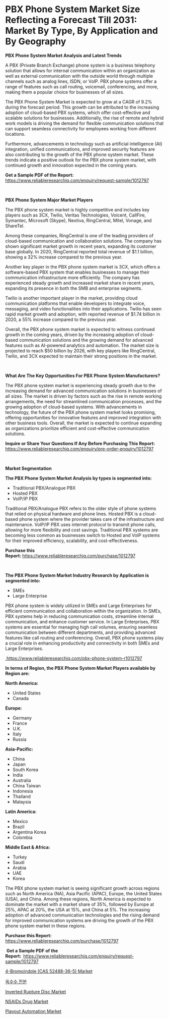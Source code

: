 <p><h1>PBX Phone System Market Size Reflecting a Forecast Till 2031: Market By Type, By Application and By Geography</h1></p><p><strong>PBX Phone System Market Analysis and Latest Trends</strong></p>
<p><p>A PBX (Private Branch Exchange) phone system is a business telephony solution that allows for internal communication within an organization as well as external communication with the outside world through multiple channels such as analog lines, ISDN, or VoIP. PBX phone systems offer a range of features such as call routing, voicemail, conferencing, and more, making them a popular choice for businesses of all sizes.</p><p>The PBX Phone System Market is expected to grow at a CAGR of 9.2% during the forecast period. This growth can be attributed to the increasing adoption of cloud-based PBX systems, which offer cost-effective and scalable solutions for businesses. Additionally, the rise of remote and hybrid work models is driving the demand for flexible communication solutions that can support seamless connectivity for employees working from different locations.</p><p>Furthermore, advancements in technology such as artificial intelligence (AI) integration, unified communications, and improved security features are also contributing to the growth of the PBX phone system market. These trends indicate a positive outlook for the PBX phone system market, with continued growth and innovation expected in the coming years.</p></p>
<p><strong>Get a Sample PDF of the Report:&nbsp;</strong> <a href="https://www.reliableresearchiq.com/enquiry/request-sample/1012797">https://www.reliableresearchiq.com/enquiry/request-sample/1012797</a></p>
<p>&nbsp;</p>
<p><strong>PBX Phone System Major Market Players</strong></p>
<p><p>The PBX phone system market is highly competitive and includes key players such as 3CX, Twilio, Veritas Technologies, Voicent, CallFire, Symantec, Microsoft (Skype), Nextiva, RingCentral, Mitel, Vonage, and ShareTel.</p><p>Among these companies, RingCentral is one of the leading providers of cloud-based communication and collaboration solutions. The company has shown significant market growth in recent years, expanding its customer base globally. In 2020, RingCentral reported total revenue of $1.1 billion, showing a 32% increase compared to the previous year.</p><p>Another key player in the PBX phone system market is 3CX, which offers a software-based PBX system that enables businesses to manage their communication infrastructure more efficiently. The company has experienced steady growth and increased market share in recent years, expanding its presence in both the SMB and enterprise segments.</p><p>Twilio is another important player in the market, providing cloud communication platforms that enable developers to integrate voice, messaging, and video functionalities into their applications. Twilio has seen rapid market growth and adoption, with reported revenue of $1.74 billion in 2020, a 55% increase compared to the previous year.</p><p>Overall, the PBX phone system market is expected to witness continued growth in the coming years, driven by the increasing adoption of cloud-based communication solutions and the growing demand for advanced features such as AI-powered analytics and automation. The market size is projected to reach $50 billion by 2026, with key players like RingCentral, Twilio, and 3CX expected to maintain their strong positions in the market.</p></p>
<p>&nbsp;</p>
<p><strong>What Are The Key Opportunities For PBX Phone System Manufacturers?</strong></p>
<p><p>The PBX phone system market is experiencing steady growth due to the increasing demand for advanced communication solutions in businesses of all sizes. The market is driven by factors such as the rise in remote working arrangements, the need for streamlined communication processes, and the growing adoption of cloud-based systems. With advancements in technology, the future of the PBX phone system market looks promising, offering opportunities for innovative features and improved integration with other business tools. Overall, the market is expected to continue expanding as organizations prioritize efficient and cost-effective communication solutions.</p></p>
<p><strong>Inquire or Share Your Questions If Any Before Purchasing This Report:</strong> <a href="https://www.reliableresearchiq.com/enquiry/pre-order-enquiry/1012797">https://www.reliableresearchiq.com/enquiry/pre-order-enquiry/1012797</a></p>
<p>&nbsp;</p>
<p><strong>Market Segmentation</strong></p>
<p><strong>The PBX Phone System Market Analysis by types is segmented into:</strong></p>
<p><ul><li>Traditional PBX/Analogue PBX</li><li>Hosted PBX</li><li>VoIP/IP PBX</li></ul></p>
<p><p>Traditional PBX/Analogue PBX refers to the older style of phone systems that relied on physical hardware and phone lines. Hosted PBX is a cloud-based phone system where the provider takes care of the infrastructure and maintenance. VoIP/IP PBX uses internet protocol to transmit phone calls, allowing for more flexibility and cost savings. Traditional PBX systems are becoming less common as businesses switch to Hosted and VoIP systems for their improved efficiency, scalability, and cost-effectiveness.</p></p>
<p><strong>Purchase this Report:&nbsp;</strong><a href="https://www.reliableresearchiq.com/purchase/1012797">https://www.reliableresearchiq.com/purchase/1012797</a></p>
<p>&nbsp;</p>
<p><strong>The PBX Phone System Market Industry Research by Application is segmented into:</strong></p>
<p><ul><li>SMEs</li><li>Large Enterprise</li></ul></p>
<p><p>PBX phone system is widely utilized in SMEs and Large Enterprises for efficient communication and collaboration within the organization. In SMEs, PBX systems help in reducing communication costs, streamline internal communication, and enhance customer service. In Large Enterprises, PBX systems are essential for managing high call volumes, ensuring seamless communication between different departments, and providing advanced features like call routing and conferencing. Overall, PBX phone systems play a crucial role in enhancing productivity and connectivity in both SMEs and Large Enterprises.</p></p>
<p><a href="https://www.reliableresearchiq.com/pbx-phone-system-r1012797">&nbsp;https://www.reliableresearchiq.com/pbx-phone-system-r1012797</a></p>
<p><strong>In terms of Region, the PBX Phone System Market Players available by Region are:</strong></p>
<p>
    <p> <strong> North America: </strong>
        <ul>
            <li>United States</li>
            <li>Canada</li>
        </ul>
        </p> 
    <p> <strong> Europe: </strong>
        <ul>
            <li>Germany</li>
            <li>France</li>
            <li>U.K.</li>
            <li>Italy</li>
            <li>Russia</li>
        </ul>
        </p> 
    <p> <strong> Asia-Pacific: </strong>
        <ul>
            <li>China</li>
            <li>Japan</li>
            <li>South Korea</li>
            <li>India</li>
            <li>Australia</li>
            <li>China Taiwan</li>
            <li>Indonesia</li>
            <li>Thailand</li>
            <li>Malaysia</li>
        </ul>
        </p> 
    <p> <strong> Latin America: </strong>
        <ul>
            <li>Mexico</li>
            <li>Brazil</li>
            <li>Argentina Korea</li>
            <li>Colombia</li>
        </ul>
        </p> 
    <p> <strong> Middle East & Africa: </strong>
        <ul>
            <li>Turkey</li>
            <li>Saudi</li>
            <li>Arabia</li>
            <li>UAE</li>
            <li>Korea</li>
        </ul>
    </p>
    </p>
<p><p>The PBX phone system market is seeing significant growth across regions such as North America (NA), Asia Pacific (APAC), Europe, the United States (USA), and China. Among these regions, North America is expected to dominate the market with a market share of 35%, followed by Europe at 25%, APAC at 20%, the USA at 15%, and China at 5%. The increasing adoption of advanced communication technologies and the rising demand for improved communication systems are driving the growth of the PBX phone system market in these regions.</p></p>
<p><strong>Purchase this Report: </strong><a href="https://www.reliableresearchiq.com/purchase/1012797">https://www.reliableresearchiq.com/purchase/1012797</a></p>
<p>&nbsp;<strong>Get a Sample PDF of the Report:&nbsp;&nbsp;</strong><a href="https://www.reliableresearchiq.com/enquiry/request-sample/1012797">https://www.reliableresearchiq.com/enquiry/request-sample/1012797</a></p>
<p><strong></strong></p>
<p><p><a href="https://www.linkedin.com/pulse/global-4-bromoindole-cas-52488-36-5-market-status-2024-2031-hmmke?trackingId=6ahxPKTXy6xmyBpVwnRGaA%3D%3D">4-Bromoindole (CAS 52488-36-5) Market</a></p><p><a href="https://github.com/vss5505pa7z1p/Market-Research-Report-List-3/blob/main/271493378327.md">옥수수 전분</a></p><p><a href="https://www.linkedin.com/pulse/market-forecast-global-inverted-rupture-disc-trends-impact-xebwe?trackingId=vrRqrmHQBglbsE9PYgB3iA%3D%3D">Inverted Rupture Disc Market</a></p><p><a href="https://github.com/ajiariaa/Market-Research-Report-List-1/blob/main/nsaids-drug-market.md">NSAIDs Drug Market</a></p><p><a href="https://www.linkedin.com/pulse/playout-automation-market-size-growth-trends-statistics-forecasts-1weie?trackingId=u7v4jgr64v6chJbwxOL7SQ%3D%3D">Playout Automation Market</a></p></p>